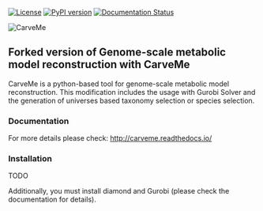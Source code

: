 [![License](https://img.shields.io/badge/License-Apache%202.0-blue.svg)](https://opensource.org/licenses/Apache-2.0) [![PyPI version](https://badge.fury.io/py/carveme.svg)](https://badge.fury.io/py/carveme) [![Documentation Status](http://readthedocs.org/projects/carveme/badge/?version=latest)](http://carveme.readthedocs.io/en/latest/?badge=latest)

![CarveMe](logo_300px.png)

## Forked version of Genome-scale metabolic model reconstruction with CarveMe

CarveMe is a python-based tool for genome-scale metabolic model reconstruction.
This modification includes the usage with Gurobi Solver and the generation of universes based taxonomy selection or species selection.

### Documentation

For more details please check: http://carveme.readthedocs.io/
 
### Installation

TODO 

Additionally, you must install diamond and Gurobi (please check the documentation for details). 

